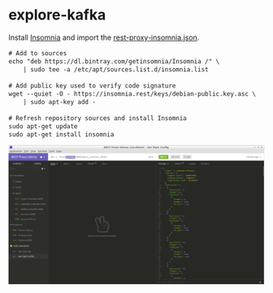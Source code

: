 # explore-kafka


Install [Insomnia](https://support.insomnia.rest/article/23-installation#linux) and import the [rest-proxy-insomnia.json](src/main/resources/rest-proxy-insomnia.json).

```
# Add to sources
echo "deb https://dl.bintray.com/getinsomnia/Insomnia /" \
    | sudo tee -a /etc/apt/sources.list.d/insomnia.list

# Add public key used to verify code signature
wget --quiet -O - https://insomnia.rest/keys/debian-public.key.asc \
    | sudo apt-key add -

# Refresh repository sources and install Insomnia
sudo apt-get update
sudo apt-get install insomnia
```

![Load kafka-rest-proxy/src/main/resources/rest-proxy-insomnia.json inside Insomnia](figures/insomnia.png)





